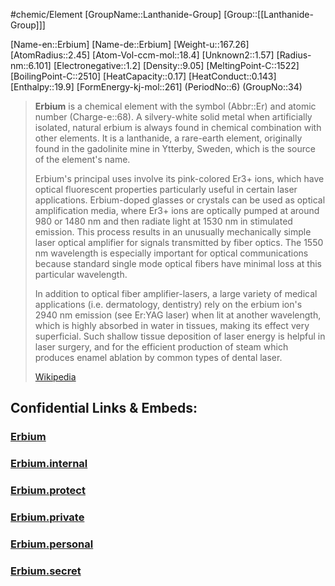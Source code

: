 ﻿---
type: Element

SpocWebEntityId: 21964
---

#chemic/Element 
[GroupName::Lanthanide-Group]
[Group::[[Lanthanide-Group]]]


[Name-en::Erbium]
[Name-de::Erbium]
[Weight-u::167.26]
[AtomRadius::2.45]
[Atom-Vol-ccm-mol::18.4]
[Unknown2::1.57]
[Radius-nm::6.101]
[Electronegative::1.2]
[Density::9.05]
[MeltingPoint-C::1522]
[BoilingPoint-C::2510]
[HeatCapacity::0.17]
[HeatConduct::0.143]
[Enthalpy::19.9]
[FormEnergy-kj-mol::261]
(PeriodNo::6)
(GroupNo::34)



> **Erbium** is a chemical element with the symbol (Abbr::Er) and atomic number (Charge-e::68). A silvery-white solid metal when artificially isolated, natural erbium is always found in chemical combination with other elements. It is a lanthanide, a rare-earth element, originally found in the gadolinite mine in Ytterby, Sweden, which is the source of the element's name.
>
> Erbium's principal uses involve its pink-colored Er3+ ions, which have optical fluorescent properties particularly useful in certain laser applications. Erbium-doped glasses or crystals can be used as optical amplification media, where Er3+ ions are optically pumped at around 980 or 1480 nm and then radiate light at 1530 nm in stimulated emission. This process results in an unusually mechanically simple laser optical amplifier for signals transmitted by fiber optics. The 1550 nm wavelength is especially important for optical communications because standard single mode optical fibers have minimal loss at this particular wavelength.
>
> In addition to optical fiber amplifier-lasers, a large variety of medical applications (i.e. dermatology, dentistry) rely on the erbium ion's 2940 nm emission (see Er:YAG laser) when lit at another wavelength, which is highly absorbed in water in tissues, making its effect very superficial. Such shallow tissue deposition of laser energy is helpful in laser surgery, and for the efficient production of steam which produces enamel ablation by common types of dental laser.
>
> [Wikipedia](https://en.wikipedia.org/wiki/Erbium)




## Confidential Links & Embeds: 

### [Erbium](/_public/chemic/chemic~Elements/Lanthanide-Group/Erbium.md) 

### [Erbium.internal](/_internal/chemic/chemic~Elements/Lanthanide-Group/Erbium.internal.md) 

### [Erbium.protect](/_protect/chemic/chemic~Elements/Lanthanide-Group/Erbium.protect.md) 

### [Erbium.private](/_private/chemic/chemic~Elements/Lanthanide-Group/Erbium.private.md) 

### [Erbium.personal](/_personal/chemic/chemic~Elements/Lanthanide-Group/Erbium.personal.md) 

### [Erbium.secret](/_secret/chemic/chemic~Elements/Lanthanide-Group/Erbium.secret.md) 
